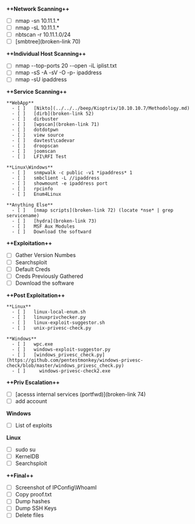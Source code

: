 **++Network Scanning++**

   - [ ]  nmap -sn 10.11.1.*
   - [ ]  nmap -sL 10.11.1.*
   - [ ]  nbtscan -r 10.11.1.0/24
   - [ ]  [smbtree](broken-link 70)

**++Individual Host Scanning++**

   - [ ]  nmap  --top-ports 20 --open -iL iplist.txt
   - [ ]  nmap -sS -A -sV -O -p- ipaddress
   - [ ]  nmap -sU ipaddress

**++Service Scanning++**

    **WebApp**
      - [ ]   [Nikto](../../../beep/Kioptrix/10.10.10.7/Methodology.md)
      - [ ]   [dirb](broken-link 52)
      - [ ]   dirbuster
      - [ ]   [wpscan](broken-link 71)
      - [ ]   dotdotpwn
      - [ ]   view source 
      - [ ]   davtest\cadevar
      - [ ]   droopscan
      - [ ]   joomscan
      - [ ]   LFI\RFI Test
      
    **Linux\Windows**
      - [ ]   snmpwalk -c public -v1 *ipaddress* 1
      - [ ]   smbclient -L //ipaddress
      - [ ]   showmount -e ipaddress port
      - [ ]   rpcinfo
      - [ ]   Enum4Linux
    
    **Anything Else**
      - [ ]   [nmap scripts](broken-link 72) (locate *nse* | grep servicename)
      - [ ]   [hydra](broken-link 73)
      - [ ]   MSF Aux Modules
      - [ ]   Download the softward

**++Exploitation++**
   - [ ]   Gather Version Numbes
   - [ ]   Searchsploit
   - [ ]   Default Creds
   - [ ]   Creds Previously Gathered
   - [ ]   Download the software

**++Post Exploitation++**

    **Linux**
      - [ ]   linux-local-enum.sh
      - [ ]   linuxprivchecker.py
      - [ ]   linux-exploit-suggestor.sh
      - [ ]   unix-privesc-check.py

    **Windows**
      - [ ]   wpc.exe
      - [ ]   windows-exploit-suggestor.py
      - [ ]   [windows_privesc_check.py](https://github.com/pentestmonkey/windows-privesc-check/blob/master/windows_privesc_check.py)
      - [ ]  	windows-privesc-check2.exe

**++Priv Escalation++**
   - [ ]  [acesss internal services (portfwd)](broken-link 74)
   - [ ]  add account

**Windows**
   - [ ]  List of exploits

**Linux**
   - [ ]  sudo su 
   - [ ]  KernelDB
   - [ ]  Searchsploit

**++Final++**
   - [ ]  Screenshot of IPConfig\WhoamI
   - [ ]  Copy proof.txt
   - [ ]  Dump hashes 
   - [ ]  Dump SSH Keys
   - [ ]  Delete files